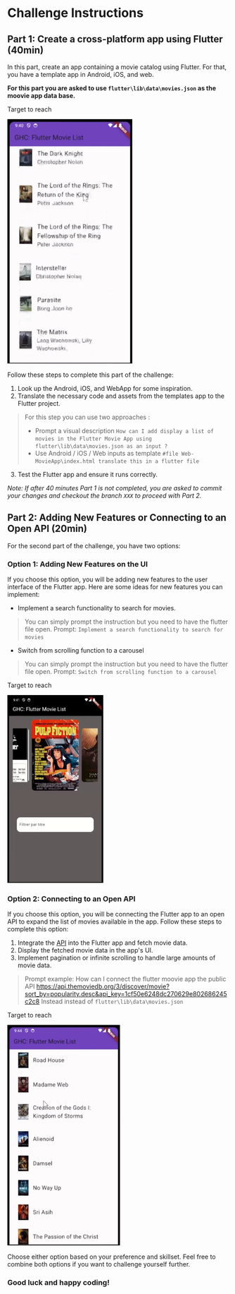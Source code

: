 # Challenge Instructions

## Part 1: Create a cross-platform app using Flutter (40min)

In this part, create an app containing a movie catalog using Flutter. For that, you have a template app in Android, iOS, and web.

__For this part you are asked to use `flutter\lib\data\movies.json` as the moovie app data base.__

Target to reach

![alt text](Target_Part1.gif)

Follow these steps to complete this part of the challenge:

1. Look up the Android, iOS, and WebApp for some inspiration.
2. Translate the necessary code and assets from the templates app to the Flutter project.

>For this step you can use two approaches :
>- Prompt a visual description
> `How can I add display a list of movies in the Flutter Movie App using flutter\lib\data\movies.json as an input ?`
>- Use Android / iOS / Web inputs as template
> `#file Web-MovieApp\index.html translate this in a flutter file`

3. Test the Flutter app and ensure it runs correctly.

_Note: If after 40 minutes Part 1 is not completed, you are asked to commit your changes and checkout the branch `XXX` to proceed with Part 2._

## Part 2: Adding New Features or Connecting to an Open API (20min)

For the second part of the challenge, you have two options:

### Option 1: Adding New Features on the UI

If you choose this option, you will be adding new features to the user interface of the Flutter app. Here are some ideas for new features you can implement:

- Implement a search functionality to search for movies.

> You can simply prompt the instruction but you need to have the flutter file open. Prompt: `Implement a search functionality to search for movies`

- Switch from scrolling function to a carousel

> You can simply prompt the instruction but you need to have the flutter file open. Prompt: `Switch from scrolling function to a carousel`

Target to reach

![alt text](Target_Part2_Option_1.gif)

### Option 2: Connecting to an Open API

If you choose this option, you will be connecting the Flutter app to an open API to expand the list of movies available in the app. Follow these steps to complete this option:

1. Integrate the [API](https://api.themoviedb.org/3/discover/movie?sort_by=popularity.desc&api_key=1cf50e6248dc270629e802686245c2c8) into the Flutter app and fetch movie data.
2. Display the fetched movie data in the app's UI.
3. Implement pagination or infinite scrolling to handle large amounts of movie data.

> Prompt example: How can I connect the flutter moovie app the public API https://api.themoviedb.org/3/discover/movie?sort_by=popularity.desc&api_key=1cf50e6248dc270629e802686245c2c8 Instead instead of `flutter\lib\data\movies.json`

Target to reach

![alt text](Target_Part2_Option_2.gif)

Choose either option based on your preference and skillset. Feel free to combine both options if you want to challenge yourself further.

### Good luck and happy coding!
